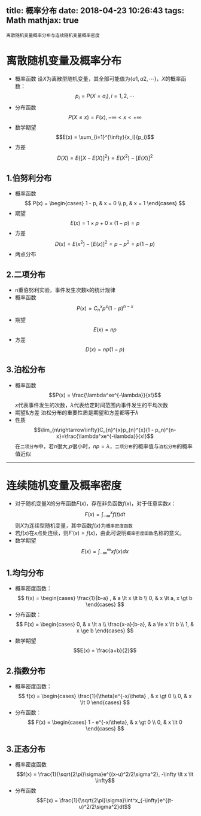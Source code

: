 title: 概率分布
date: 2018-04-23 10:26:43
tags: Math
mathjax: true
---

```
离散随机变量概率分布与连续随机变量概率密度
```
<!-- more -->
# 离散随机变量及概率分布

* 概率函数
设$X$为离散型随机变量，其全部可能值为$\{a1, a2, \cdots\}$，$X$的概率函数：
$${p_i = P(X = a_i), i = 1,2,\cdots}$$
* 分布函数
$${P(X \le x) = F(x), -\infty < x < +\infty}$$
* 数学期望
$$E(x) = \sum_{i=1}^{\infty}{x_i}{p_i}$$
* 方差
$$D(X)=E\{[X - E(X)]^2\}=E(X^2)-[E(X)]^2$$

## 1.伯努利分布
* 概率函数
$$ P(x) =
\begin{cases}
1 - p, & x = 0 \\
p,     & x = 1
\end{cases}
$$
* 期望
$$E(x) = 1 \times p + 0 \times (1 - p) = p$$
* 方差
$$D(x) = E(x^2) - [E(x)]^2 = p - p^2 = p(1 - p)$$
* 两点分布

## 2.二项分布
* n重伯努利实验，事件发生次数k的统计规律
* 概率函数
$$P(x) = C_{n}^{x}p^x(1 - p)^{n-x}$$
* 期望
$$E(x) = np$$
* 方差
$$D(x) = np(1 - p)$$

## 3.泊松分布
* 概率函数
$$P(x) = \frac{\lambda^xe^{-\lambda}}{x!}$$
$x$代表事件发生的次数，$\lambda$代表给定时间范围内事件发生的平均次数
* 期望&方差
泊松分布的重要性质是期望和方差都等于$\lambda$
* 性质
$$\lim_{n\rightarrow\infty}C_{n}^{x}p_{n}^{x}(1 - p_n)^{n-x}=\frac{\lambda^xe^{-\lambda}}{x!}$$
在`二项分布`中，若$n$很大,$p$很小时，$np = \lambda$，`二项分布`的概率值与`泊松分布`的概率值近似

---

# 连续随机变量及概率密度
* 对于随机变量$X$的分布函数$F(x)$，存在非负函数$f(x)$，对于任意实数$x$：
$${F(x) = \int ^x_{-\infty}f(t)dt}$$
则$X$为连续型随机变量，其中函数$f(x)$为`概率密度函数`
* 若$f(x)$在$x$点处连续，则$F'(x) = f(x)$，由此可说明`概率密度函数`名称的意义。
* 数学期望
$$E(x) = \int_{-\infty}^{\infty}xf(x)dx$$

## 1.均匀分布
* 概率密度函数：
$$ f(x) =
\begin{cases}
\frac{1}{b-a} , & a \lt x \lt b \\
0,     & x \lt a, x \gt b
\end{cases}
$$
* 分布函数：
$$ F(x) =
\begin{cases}
0, & x \lt a \\
\frac{x-a}{b-a}, & a \le x \lt b \\
1, & x \ge b
\end{cases}
$$
* 数学期望
$$E(x) = \frac{a+b}{2}$$

## 2.指数分布
* 概率密度函数：
$$ f(x) =
\begin{cases}
\frac{1}{\theta}e^{-x/\theta} , & x \gt 0 \\
0,     & x \lt 0
\end{cases}
$$
* 分布函数：
$$ F(x) =
\begin{cases}
1 - e^{-x/\theta}, & x \gt 0 \\
0, & x \lt 0
\end{cases}
$$

## 3.正态分布
* 概率密度函数
$$f(x) = \frac{1}{\sqrt{2\pi}\sigma}e^{(x-u)^2/2\sigma^2}, -\infty \lt x \lt \infty$$
* 分布函数
$$F(x) = \frac{1}{\sqrt{2\pi}\sigma}\int^x_{-\infty}e^{(t-u)^2/2\sigma^2}dt$$